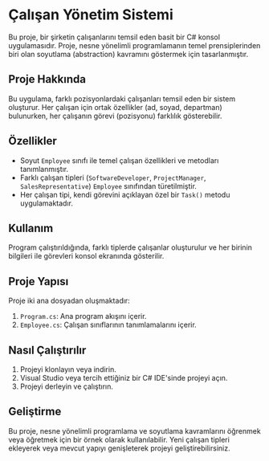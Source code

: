 # Çalışan Yönetim Sistemi

Bu proje, bir şirketin çalışanlarını temsil eden basit bir C# konsol uygulamasıdır. Proje, nesne yönelimli programlamanın temel prensiplerinden biri olan soyutlama (abstraction) kavramını göstermek için tasarlanmıştır.

## Proje Hakkında

Bu uygulama, farklı pozisyonlardaki çalışanları temsil eden bir sistem oluşturur. Her çalışan için ortak özellikler (ad, soyad, departman) bulunurken, her çalışanın görevi (pozisyonu) farklılık gösterebilir.

## Özellikler

- Soyut `Employee` sınıfı ile temel çalışan özellikleri ve metodları tanımlanmıştır.
- Farklı çalışan tipleri (`SoftwareDeveloper`, `ProjectManager`, `SalesRepresentative`) `Employee` sınıfından türetilmiştir.
- Her çalışan tipi, kendi görevini açıklayan özel bir `Task()` metodu uygulamaktadır.

## Kullanım

Program çalıştırıldığında, farklı tiplerde çalışanlar oluşturulur ve her birinin bilgileri ile görevleri konsol ekranında gösterilir.

## Proje Yapısı

Proje iki ana dosyadan oluşmaktadır:

1. `Program.cs`: Ana program akışını içerir.
2. `Employee.cs`: Çalışan sınıflarının tanımlamalarını içerir.

## Nasıl Çalıştırılır

1. Projeyi klonlayın veya indirin.
2. Visual Studio veya tercih ettiğiniz bir C# IDE'sinde projeyi açın.
3. Projeyi derleyin ve çalıştırın.

## Geliştirme

Bu proje, nesne yönelimli programlama ve soyutlama kavramlarını öğrenmek veya öğretmek için bir örnek olarak kullanılabilir. Yeni çalışan tipleri ekleyerek veya mevcut yapıyı genişleterek projeyi geliştirebilirsiniz.
